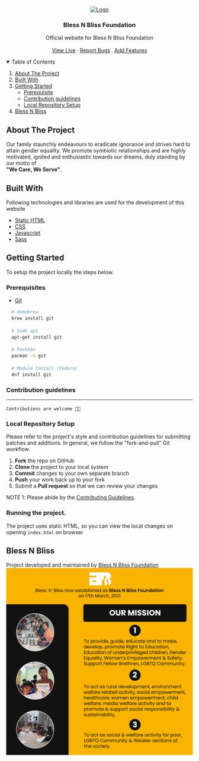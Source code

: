 <br />
<p align="center">
  <a href="https://github.com/Bless-N-Bliss-NITR-chapter/Bless-n-Bliss/issues">
    <img src="https://res.cloudinary.com/ratnakar5938/image/upload/v1635679902/BNB/bnb_orignal_qrcwax.png" alt="Logo" width="130">
  </a>

  <h3 align="center">Bless N Bliss Foundation</h3>

  <p align="center">
    Official website for Bless N Bliss Foundation
    <br />
    <br />
    <a href="http://www.blessnbliss.org/">View Live</a>
    ·
    <a href="https://github.com/Bless-N-Bliss-NITR-chapter/Bless-n-Bliss/issues">Report Bugs</a>
    .
    <a href="https://github.com/Bless-N-Bliss-NITR-chapter/Bless-n-Bliss/issues">Add Features</a>
  </p>
</p>

<!-- TABLE OF CONTENTS -->
<details open="open">
  <summary>Table of Contents</summary>
  <ol>
    <li>
      <a href="#about-the-project">About The Project</a>
        <li><a href="#built-with">Built With</a></li>
    </li>
    <li>
      <a href="#getting-started">Getting Started</a>
      <ul>
      <li><a href="#prerequisites">Prerequisite</a></li>
        <li><a href="#contribution-guidelines">Contribution guidelines</a></li>
        <li><a href="#local-repository-setup">Local Repository Setup</a></li>
      </ul>
    </li>
    <li><a href="#bless-n-bliss">Bless N Bliss</a></li>
  </ol>
</details>

## About The Project

Our family staunchly endeavours to eradicate ignorance and strives hard to attain gender equality. We promote symbiotic relationships and are highly motivated, ignited and enthusiastic towards our dreams, duly standing by our motto of<br>
**"We Care, We Serve"**.

## Built With

Following technologies and libraries are used for the development of this website

-   [Static HTML](https://html.spec.whatwg.org/)
-   [CSS](https://www.w3.org/TR/CSS/#css)
-   [Javascript](https://www.ecma-international.org/publications-and-standards/standards/ecma-262/)
-   [Sass](https://sass-lang.com/)

## Getting Started

To setup the project locally the steps below.

### Prerequisites

-   [Git](https://git-scm.com/downloads)

```sh
  # Homebrew
  brew install git

  # Sudo apt
  apt-get install git

  # Packman
  pacman -S git

  # Module Install (Fedora)
  dnf install git

```

### Contribution guidelines

---

`Contributions are welcome 🎉🎉`

### Local Repository Setup

Please refer to the project's style and contribution guidelines for submitting patches and additions. In general, we follow the "fork-and-pull" Git workflow.

1.  **Fork** the repo on GitHub
2.  **Clone** the project to your local system
3.  **Commit** changes to your own separate branch
4.  **Push** your work back up to your fork
5.  Submit a **Pull request** so that we can review your changes

NOTE 1: Please abide by the [Contributing Guidelines](./CONTRIBUTING.md).

### Running the project.

The project uses static HTML, so you can view the local changes on opening `index.html` on browser

## Bless N Bliss

Project developed and maintained by [Bless N Bliss Foundation](http://www.blessnbliss.org/)
<img src="public/img/BNB Foundation1.png" alt="Bless N BLiss Misson" />
